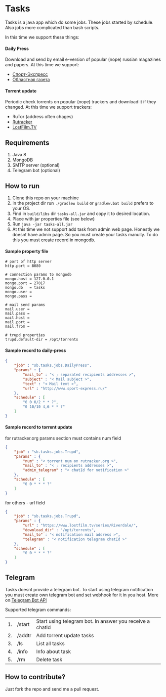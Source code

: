 # Tasks
Tasks is a java app which do some jobs. These jobs started by schedule. Also jobs more complicated than bash scripts.

In this time we support these things:

#### Daily Press
Download and send by email e-version of popular (nope) russian magazines and papers.
At this time we support:
- [Спорт-Экспресс](https://www.sport-express.ru)
- [Областная газета](https://www.oblgazeta.ru)

#### Torrent update
Periodic check torrents on popular (nope) trackers and download it if they changed.
At this time we support trackers:
- RuTor (address often chages)
- [Rutracker](https://rutracker.org)
- [LostFilm.TV](https://lostfilm.tv)

## Requirements
1. Java 8
2. MongoDB
3. SMTP server (optional)
4. Telegram bot (optional)

## How to run
1. Clone this repo on your machine
2. In the project dir run ```./gradlew build``` or ```gradlew.bat build``` prefers to your OS.
3. Find in ```build/libs``` dir  ```tasks-all.jar``` and copy it to desired location.
4. Place with jar properties file (see below) 
5. Run ```java -jar tasks-all.jar```
6. At this time we not support add task from admin web page. Honestly we doesnt have admin page. 
So you must create your tasks manully. To do this you must create record in mongodb.

#### Sample property file
```
# port of http server
http.port = 8080

# connection params to mongodb
mongo.host = 127.0.0.1
mongo.port = 27017
mongo.db   = tasks
mongo.user =
mongo.pass =

# mail send params
mail.user = 
mail.pass = 
mail.host = 
mail.port = 
mail.from = 

# trupd properties
trupd.default-dir = /opt/torrents
```

#### Sample record to daily-press
```json
{
    "job" : "sb.tasks.jobs.DailyPress", 
    "params" : {
        "mail_to" : "< ; separated recipients addresses >", 
        "subject" : "< Mail subject >", 
        "text" : "< Mail text >", 
        "url" : "http://www.sport-express.ru/"
    }, 
    "schedule" : [
        "0 0 0/2 * * ?", 
        "0 10/10 4,6 * * ?"
    ]
}
```

#### Sample record to torrent update
for rutracker.org params section must contains num field
```json
{
    "job" : "sb.tasks.jobs.Trupd", 
    "params" : {
        "num" : "< torrent num on rutracker.org >", 
        "mail_to" : "< ; recipients addresses >", 
        "admin_telegram" : "< chatId for notification >"
    },
    "schedule" : [
        "0 0 * * * ?"
    ]
}
```

for others - url field
```json
{
    "job" : "sb.tasks.jobs.Trupd", 
    "params" : {
        "url" : "https://www.lostfilm.tv/series/Riverdale/", 
        "download_dir" : "/opt/torrents", 
        "mail_to" : "< notification mail address >", 
        "telegram" : "< notification telegram chatId >"
    },
    "schedule" : [
        "0 0 * * * ?"
    ]
}

```

## Telegram
Tasks doesnt provide a telegram bot. 
To start using telegram notification you must create own telegram bot and set webhook for it in you host.
More on [Telegram Bot API](https://core.telegram.org/bots/api)

Supported telegram commands:
<table>
<tr>
    <td>1.</td>
    <td>/start</td>
    <td>Start using telegram bot. In answer you receive a chatId</td>
</tr>
<tr>
    <td>2.</td>
    <td>/addtr</td>
    <td>Add torrent update tasks</td>
</tr>
<tr>
    <td>3.</td>
    <td>/ls</td>
    <td>List all tasks</td>
</tr>
<tr>
    <td>4.</td>
    <td>/info</td>
    <td>Info about task</td>
</tr>
<tr>
    <td>5.</td>
    <td>/rm</td>
    <td>Delete task</td>
</tr>
</table>

## How to contribute?
Just fork the repo and send me a pull request.
